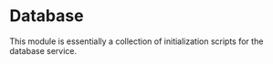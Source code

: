 # Database

This module is essentially a collection of initialization scripts for the database service.
